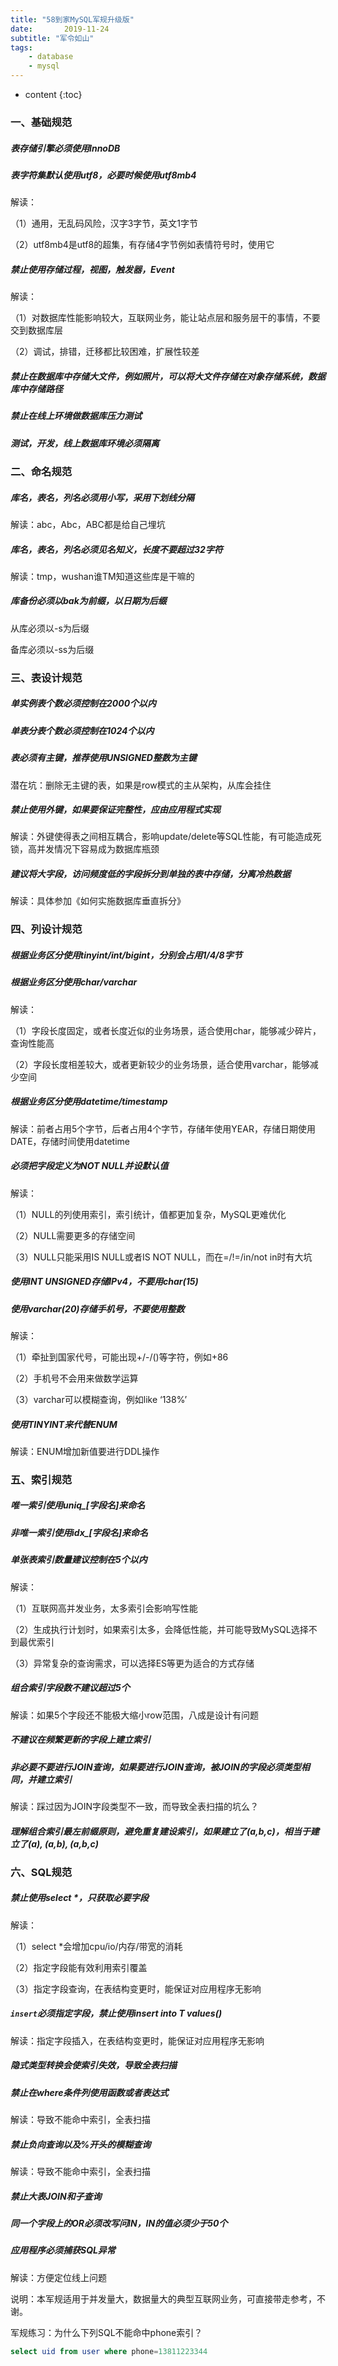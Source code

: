 ```yaml
---
title: "58到家MySQL军规升级版"
date:       2019-11-24
subtitle: "军令如山"
tags:
	- database
	- mysql
---
```




* content
{:toc}



### 一、基础规范

##### 表存储引擎必须使用InnoDB

 

##### 表字符集默认使用utf8，必要时候使用utf8mb4

解读：

（1）通用，无乱码风险，汉字3字节，英文1字节

（2）utf8mb4是utf8的超集，有存储4字节例如表情符号时，使用它

 

##### 禁止使用存储过程，视图，触发器，Event

解读：

（1）对数据库性能影响较大，互联网业务，能让站点层和服务层干的事情，不要交到数据库层

（2）调试，排错，迁移都比较困难，扩展性较差

 

##### 禁止在数据库中存储大文件，例如照片，可以将大文件存储在对象存储系统，数据库中存储路径

##### 禁止在线上环境做数据库压力测试

##### 测试，开发，线上数据库环境必须隔离

 

### 二、命名规范

##### 库名，表名，列名必须用小写，采用下划线分隔

解读：abc，Abc，ABC都是给自己埋坑

 

##### 库名，表名，列名必须见名知义，长度不要超过32字符

解读：tmp，wushan谁TM知道这些库是干嘛的

 

##### 库备份必须以bak为前缀，以日期为后缀

从库必须以-s为后缀

备库必须以-ss为后缀

 

### 三、表设计规范

##### 单实例表个数必须控制在2000个以内

##### 单表分表个数必须控制在1024个以内

##### 表必须有主键，推荐使用UNSIGNED整数为主键

潜在坑：删除无主键的表，如果是row模式的主从架构，从库会挂住

 

##### 禁止使用外键，如果要保证完整性，应由应用程式实现

解读：外键使得表之间相互耦合，影响update/delete等SQL性能，有可能造成死锁，高并发情况下容易成为数据库瓶颈

 

##### 建议将大字段，访问频度低的字段拆分到单独的表中存储，分离冷热数据

解读：具体参加《如何实施数据库垂直拆分》

 

### 四、列设计规范

##### 根据业务区分使用tinyint/int/bigint，分别会占用1/4/8字节

##### 根据业务区分使用char/varchar

解读：

（1）字段长度固定，或者长度近似的业务场景，适合使用char，能够减少碎片，查询性能高

（2）字段长度相差较大，或者更新较少的业务场景，适合使用varchar，能够减少空间

 

##### 根据业务区分使用datetime/timestamp

解读：前者占用5个字节，后者占用4个字节，存储年使用YEAR，存储日期使用DATE，存储时间使用datetime

 

##### 必须把字段定义为NOT NULL并设默认值

解读：

（1）NULL的列使用索引，索引统计，值都更加复杂，MySQL更难优化

（2）NULL需要更多的存储空间

（3）NULL只能采用IS NULL或者IS NOT NULL，而在=/!=/in/not in时有大坑

 

##### 使用INT UNSIGNED存储IPv4，不要用char(15)

 

##### 使用varchar(20)存储手机号，不要使用整数

解读：

（1）牵扯到国家代号，可能出现+/-/()等字符，例如+86

（2）手机号不会用来做数学运算

（3）varchar可以模糊查询，例如like ‘138%’

 

##### 使用TINYINT来代替ENUM

解读：ENUM增加新值要进行DDL操作

 

### 五、索引规范

##### 唯一索引使用uniq_[字段名]来命名

##### 非唯一索引使用idx_[字段名]来命名

##### 单张表索引数量建议控制在5个以内

解读：

（1）互联网高并发业务，太多索引会影响写性能

（2）生成执行计划时，如果索引太多，会降低性能，并可能导致MySQL选择不到最优索引

（3）异常复杂的查询需求，可以选择ES等更为适合的方式存储

 

##### 组合索引字段数不建议超过5个

解读：如果5个字段还不能极大缩小row范围，八成是设计有问题

 

##### 不建议在频繁更新的字段上建立索引

##### 非必要不要进行JOIN查询，如果要进行JOIN查询，被JOIN的字段必须类型相同，并建立索引

解读：踩过因为JOIN字段类型不一致，而导致全表扫描的坑么？

 

##### 理解组合索引最左前缀原则，避免重复建设索引，如果建立了(a,b,c)，相当于建立了(a), (a,b), (a,b,c)

 

### 六、SQL规范

##### 禁止使用select *，只获取必要字段

解读：

（1）select *会增加cpu/io/内存/带宽的消耗

（2）指定字段能有效利用索引覆盖

（3）指定字段查询，在表结构变更时，能保证对应用程序无影响

 

##### `insert`必须指定字段，禁止使用insert into T values()

解读：指定字段插入，在表结构变更时，能保证对应用程序无影响

 

##### 隐式类型转换会使索引失效，导致全表扫描

 

##### 禁止在where条件列使用函数或者表达式

解读：导致不能命中索引，全表扫描

 

##### 禁止负向查询以及%开头的模糊查询

解读：导致不能命中索引，全表扫描

 

##### 禁止大表JOIN和子查询

##### 同一个字段上的OR必须改写问IN，IN的值必须少于50个

##### 应用程序必须捕获SQL异常

解读：方便定位线上问题


说明：本军规适用于并发量大，数据量大的典型互联网业务，可直接带走参考，不谢。



军规练习：为什么下列SQL不能命中phone索引？
```sql
select uid from user where phone=13811223344
```

